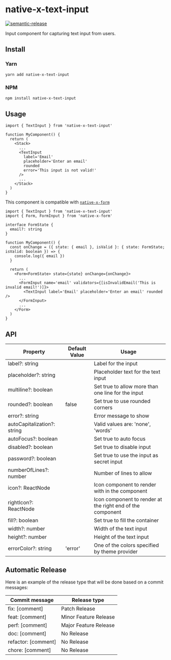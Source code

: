 # native-x-text-input

[![semantic-release](https://img.shields.io/badge/%20%20%F0%9F%93%A6%F0%9F%9A%80-semantic--release-e10079.svg)](https://github.com/semantic-release/semantic-release)

Input component for capturing text input from users.

## Install

### Yarn

```sh
yarn add native-x-text-input
```

### NPM

```sh
npm install native-x-text-input
```

## Usage

```tsx
import { TextInput } from 'native-x-text-input'

function MyComponent() {
  return (
    <Stack>
      ...
      <TextInput
        label='Email'
        placeholder='Enter an email'
        rounded
        error='This input is not valid!'
      />
      ...
    </Stack>
  )
}
```

This component is compatible with [`native-x-form`]('https://github.com/rintoj/native-x-form')

```tsx
import { TextInput } from 'native-x-text-input'
import { Form, FormInput } from 'native-x-form'

interface FormState {
  email?: string
}

function MyComponent() {
  const onChange = ({ state: { email }, isValid }: { state: FormState; isValid: boolean }) => {
    console.log({ email })
  }

  return (
    <Form<FormState> state={state} onChange={onChange}>
      ...
      <FormInput name='email' validators={[isInvalidEmail('This is invalid email!')]}>
        <TextInput label='Email' placeholder='Enter an email' rounded />
      </FormInput>
      ...
    </Form>
  )
}
```

## API

| Property                    | Default Value | Usage                                                      |
| --------------------------- | ------------- | ---------------------------------------------------------- |
| label?: string              |               | Label for the input                                        |
| placeholder?: string        |               | Placeholder text for the text input                        |
| multiline?: boolean         |               | Set true to allow more than one line for the input         |
| rounded?: boolean           | false         | Set true to use rounded corners                            |
| error?: string              |               | Error message to show                                      |
| autoCapitalization?: string |               | Valid values are: 'none', 'words'                          |
| autoFocus?: boolean         |               | Set true to auto focus                                     |
| disabled?: boolean          |               | Set true to disable input                                  |
| password?: boolean          |               | Set true to use the input as secret input                  |
| numberOfLines?: number      |               | Number of lines to allow                                   |
| icon?: ReactNode            |               | Icon component to render with in the component             |
| rightIcon?: ReactNode       |               | Icon component to render at the right end of the component |
| fill?: boolean              |               | Set true to fill the container                             |
| width?: number              |               | Width of the text input                                    |
| height?: number             |               | Height of the text input                                   |
| errorColor?: string         | 'error'       | One of the colors specified by theme provider              |

## Automatic Release

Here is an example of the release type that will be done based on a commit messages:

| Commit message      | Release type          |
| ------------------- | --------------------- |
| fix: [comment]      | Patch Release         |
| feat: [comment]     | Minor Feature Release |
| perf: [comment]     | Major Feature Release |
| doc: [comment]      | No Release            |
| refactor: [comment] | No Release            |
| chore: [comment]    | No Release            |

